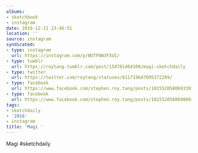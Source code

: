 ```yaml
---
albums:
- sketchbook
- instagram
date: 2016-12-21 23:46:51
location: ''
source: instagram
syndicated:
- type: instagram
  url: https://instagram.com/p/BOTFNW3FXUI/
- type: tumblr
  url: https://roytang.tumblr.com/post/154781464100/magi-sketchdaily
- type: twitter
  url: https://twitter.com/roytang/statuses/811719647695372289/
- type: facebook
  url: https://www.facebook.com/stephen.roy.tang/posts/10155205806933912:0
- type: facebook
  url: https://www.facebook.com/stephen.roy.tang/posts/10155205806988912
tags:
- sketchdaily
- '2016'
- instagram
title: 'Magi '
---
```


Magi #sketchdaily